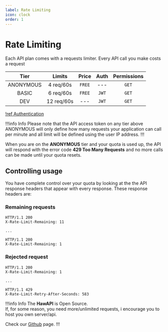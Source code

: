 ```yaml
---
label: Rate Limiting
icon: clock
order: 1
---
```


# Rate Limiting

Each API plan comes with a requests limiter. Every API call you make costs a request

|   Tier    |   Limits   | Price  | Auth  | Permissions |
| :-------: | :--------: | :----: | :---: | :---------: |
| ANONYMOUS | 4 req/60s  | `FREE` |  ---  |    `GET`    |
|   BASIC   | 6 req/60s  | `FREE` | `JWT` |    `GET`    |
|    DEV    | 12 req/60s |  ---   | `JWT` |    `GET`    |

[!ref Authentication](Authentication.md)

!!!info Info
Please note that the API access token on any tier above ANONYMOUS will only define how many requests your application can call per minute and all limit will be defined using the user IP address.
!!!

When you are on the **ANONYMOUS** tier and your quota is used up, the API will respond with the error code **429 Too Many Requests** and no more calls can be made until your quota resets.

## Controlling usage

You have complete control over your quota by looking at the the API response headers that appear with every response. These response headers are:

### Remaining requests

```
HTTP/1.1 200
X-Rate-Limit-Remaining: 11

...

HTTP/1.1 200
X-Rate-Limit-Remaining: 1
```

### Rejected request

```
HTTP/1.1 200
X-Rate-Limit-Remaining: 1

...

HTTP/1.1 429
X-Rate-Limit-Retry-After-Seconds: 583
```

!!!info Info
The **HawAPI** is Open Source. \
If, for some reason, you need more/unlimited requests, i encourage you to host you own server/api.

Check our [Github](https://github.com/HawAPI) page.
!!!
